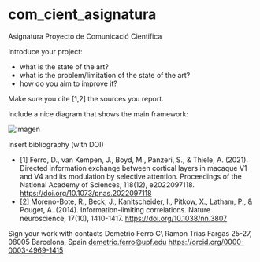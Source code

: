 # com_cient_asignatura
Asignatura Proyecto de Comunicació Cientifica 

Introduce your project: 
- what is the state of the art?
- what is the problem/limitation of the state of the art?
- how do you aim to improve it?

Make sure you cite [1,2] the sources you report.

Include a nice diagram that shows the main framework:

![imagen](https://user-images.githubusercontent.com/79866549/226570815-999e179c-ac91-486e-8846-f09cb56cf27d.png)



Insert bibliography (with DOI)
- [1] Ferro, D., van Kempen, J., Boyd, M., Panzeri, S., & Thiele, A. (2021). Directed information exchange between cortical layers in macaque V1 and V4 and its modulation by selective attention. Proceedings of the National Academy of Sciences, 118(12), e2022097118. https://doi.org/10.1073/pnas.2022097118
- [2] Moreno-Bote, R., Beck, J., Kanitscheider, I., Pitkow, X., Latham, P., & Pouget, A. (2014). Information-limiting correlations. Nature neuroscience, 17(10), 1410-1417. https://doi.org/10.1038/nn.3807



Sign your work with contacts
Demetrio Ferro
C\ Ramon Trias Fargas 25-27,
08005 Barcelona, Spain
demetrio.ferro@upf.edu
https://orcid.org/0000-0003-4969-1415

